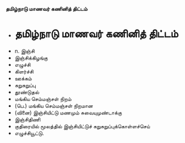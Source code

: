 **தமிழ்நாடு மாணவர் கணினித் திட்டம்**
- # தமிழ்நாடு மாணவர் கணினித் திட்டம்
- n. இஞ்சி
- இஞ்சிக்கிழங்கு
- எழுச்சி
- கிளர்ச்சி
- ஊக்கம்
- சுறுசுறுப்பு
- தூண்டுதல்
- மங்கிய செம்மஞ்சள் நிறம்
- (பெ.) மங்கிய செம்மஞ்சள் நிறமான
- (வினை) இஞ்சியிட்டு மணமும் சுவையுமுண்டாக்கு
- இஞ்சிதிணி
- குதிரையில் மூலத்தில் இஞ்சியிட்டுச் சுறுசுறுப்புக்கொள்ளச்செய்
- எழுச்சியூட்டு.

